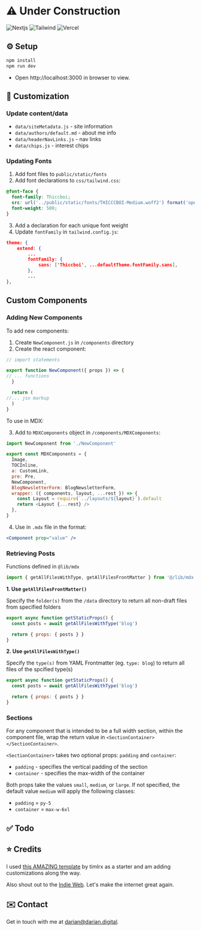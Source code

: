 # ⚠️ Under Construction

![Nextjs](https://img.shields.io/badge/next.js-000000?style=for-the-badge&logo=nextdotjs&logoColor=white) ![Tailwind](https://img.shields.io/badge/Tailwind_CSS-38B2AC?style=for-the-badge&logo=tailwind-css&logoColor=white) ![Vercel](https://img.shields.io/badge/Vercel-000000?style=for-the-badge&logo=vercel&logoColor=white)

## ⚙️ Setup

```bash
npm install
npm run dev
```

- Open http://localhost:3000 in browser to view.

## 🎨 Customization

### Update content/data

- `data/siteMetadata.js` - site information
- `data/authors/default.md` - about me info
- `data/headerNavLinks.js` - nav links
- `data/chips.js` - interest chips

### Updating Fonts

1. Add font files to `public/static/fonts`
2. Add font declarations to `css/tailwind.css`:

```css
@font-face {
  font-family: Thiccboi;
  src: url('../public/static/fonts/THICCCBOI-Medium.woff2') format('opentype');
  font-weight: 500;
}
```

3. Add a declaration for each unique font weight
4. Update `fontFamily` in `tailwind.config.js`:

```json
theme: {
	extend: {
		...
		fontFamily: {
			sans: ['Thiccboi', ...defaultTheme.fontFamily.sans],
		},
		...
},
```

## Custom Components

### Adding New Components

To add new components:

1. Create `NewComponent.js` in `/components` directory
2. Create the react component:

```js
// import statements

export function NewComponent({ props }) => {
// ... functions
  }

  return (
//... jsx markup
  )
}

```

To use in MDX:

3. Add to `MDXComponents` object in `/components/MDXComponents`:

```js
import NewComponent from './NewComponent'

export const MDXComponents = {
  Image,
  TOCInline,
  a: CustomLink,
  pre: Pre,
  NewComponent,
  BlogNewsletterForm: BlogNewsletterForm,
  wrapper: ({ components, layout, ...rest }) => {
    const Layout = require(`../layouts/${layout}`).default
    return <Layout {...rest} />
  },
}
```

4. Use in `.mdx` file in the format:

```jsx
<Component prop="value" />
```

### Retrieving Posts

Functions defined in `@lib/mdx`

```js
import { getAllFilesWithType, getAllFilesFrontMatter } from '@/lib/mdx'
```

**1. Use `getAllFilesFrontMatter()`**

Specify the `folder(s)` from the `/data` directory to return all non-draft files from specified folders

```js
export async function getStaticProps() {
  const posts = await getAllFilesWithType('blog')

  return { props: { posts } }
}
```

**2. Use `getAllFilesWithType()`**

Specify the `type(s)` from YAML Frontmatter (eg. `type: blog`) to return all files of the spcified type(s)

```js
export async function getStaticProps() {
  const posts = await getAllFilesWithType('blog')

  return { props: { posts } }
}
```

### Sections

For any component that is intended to be a full width section, within the component file, wrap the return value in `<SectionContainer></SectionContainer>`.

`<SectionContainer>` takes two optional props: `padding` and `container`:

- `padding` - specifies the vertical padding of the section
- `container` - specifies the max-width of the container

Both props take the values `small`, `medium`, or `large`. If not specified, the default value `medium` will apply the following classes:

- `padding` = `py-5`
- `container` = `max-w-6xl`

## ✅ Todo

## ⭐️ Credits

I used [this AMAZING template](https://github.com/timlrx/tailwind-nextjs-starter-blog) by timlrx as a starter and am adding customizations along the way.

Also shout out to the [Indie Web](https://indieweb.org/). Let's make the internet great again.

## ✉️ Contact

Get in touch with me at [darian@darian.digital](mailto:darian@darian.digital).
